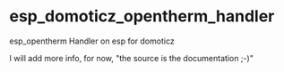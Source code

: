 # esp_domoticz_opentherm_handler
esp_opentherm Handler on esp for domoticz 

I will add more info, for now, "the source is the documentation ;-)" 
